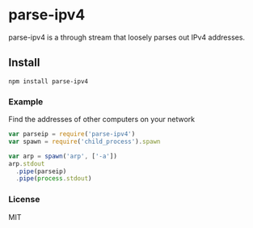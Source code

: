 # parse-ipv4
parse-ipv4 is a through stream that loosely parses out IPv4 addresses.

## Install

```
npm install parse-ipv4
```

### Example
Find the addresses of other computers on your network

``` js
var parseip = require('parse-ipv4')
var spawn = require('child_process').spawn

var arp = spawn('arp', ['-a'])
arp.stdout
  .pipe(parseip)
  .pipe(process.stdout)
```

### License
MIT

